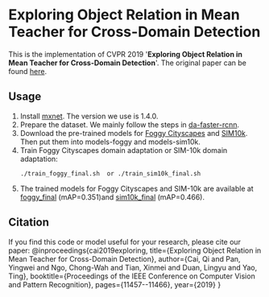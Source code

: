 # Exploring Object Relation in Mean Teacher for Cross-Domain Detection
This is the implementation of CVPR 2019 '**Exploring Object Relation in Mean Teacher for Cross-Domain Detection**'. The original paper can be found [here](http://openaccess.thecvf.com/content_CVPR_2019/papers/Cai_Exploring_Object_Relation_in_Mean_Teacher_for_Cross-Domain_Detection_CVPR_2019_paper.pdf).

## Usage
1. Install [mxnet](https://github.com/apache/incubator-mxnet). The version we use is 1.4.0.
2. Prepare the dataset. We mainly follow the steps in [da-faster-rcnn](https://github.com/yuhuayc/da-faster-rcnn). 
3. Download the pre-trained models for [Foggy Cityscapes](https://github.com/caiqi/mean-teacher-cross-domain-detection/releases/download/v0.1/foggy_pretrain.params) and [SIM10k](https://github.com/caiqi/mean-teacher-cross-domain-detection/releases/download/v0.1/sim10k_pretrain.params). Then put them into models-foggy and models-sim10k. 
4. Train Foggy Cityscapes domain adaptation or SIM-10k domain adaptation:
    ```Shell
    ./train_foggy_final.sh  or ./train_sim10k_final.sh
5. The trained models for Foggy Cityscapes and SIM-10k are available at [foggy_final](https://github.com/caiqi/mean-teacher-cross-domain-detection/releases/download/v0.1/foggy_final.params) (mAP=0.351)and [sim10k_final](https://github.com/caiqi/mean-teacher-cross-domain-detection/releases/download/v0.1/sim10k_final.params) (mAP=0.466).

## Citation
If you find this code or model useful for your research, please cite our paper:
    @inproceedings{cai2019exploring,
      title={Exploring Object Relation in Mean Teacher for Cross-Domain Detection},
      author={Cai, Qi and Pan, Yingwei and Ngo, Chong-Wah and Tian, Xinmei and Duan, Lingyu and Yao, Ting},
      booktitle={Proceedings of the IEEE Conference on Computer Vision and Pattern Recognition},
      pages={11457--11466},
      year={2019}
    }
